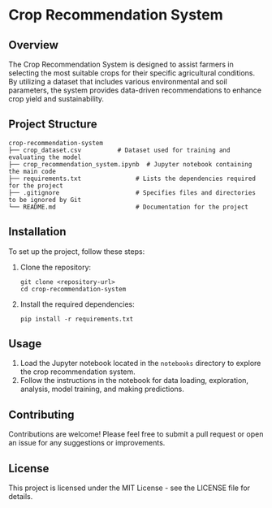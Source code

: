 # Crop Recommendation System

## Overview
The Crop Recommendation System is designed to assist farmers in selecting the most suitable crops for their specific agricultural conditions. By utilizing a dataset that includes various environmental and soil parameters, the system provides data-driven recommendations to enhance crop yield and sustainability.

## Project Structure
```
crop-recommendation-system
├── crop_dataset.csv          # Dataset used for training and evaluating the model
├── crop_recommendation_system.ipynb  # Jupyter notebook containing the main code
├── requirements.txt               # Lists the dependencies required for the project
├── .gitignore                     # Specifies files and directories to be ignored by Git
└── README.md                      # Documentation for the project
```

## Installation
To set up the project, follow these steps:

1. Clone the repository:
   ```
   git clone <repository-url>
   cd crop-recommendation-system
   ```

2. Install the required dependencies:
   ```
   pip install -r requirements.txt
   ```

## Usage
1. Load the Jupyter notebook located in the `notebooks` directory to explore the crop recommendation system.
2. Follow the instructions in the notebook for data loading, exploration, analysis, model training, and making predictions.

## Contributing
Contributions are welcome! Please feel free to submit a pull request or open an issue for any suggestions or improvements.

## License
This project is licensed under the MIT License - see the LICENSE file for details.
